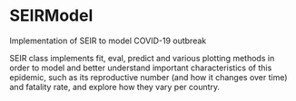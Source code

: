 # SEIRModel
Implementation of SEIR to model COVID-19 outbreak

SEIR class implements fit, eval, predict and various plotting methods in order to model and better understand important characteristics of this epidemic, such as its reproductive number (and how it changes over time) and fatality rate, and explore how they vary per country. 
